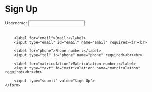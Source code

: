 <!DOCTYPE html>
<html lang="en">
<head>
    <meta charset="UTF-8">
    <meta name="viewport" content="width=device-width, initial-scale=1.0">
    <title>Sign Up</title>
</head>
<body>
    <h1>Sign Up</h1>
    <form action="signup_process.php" method="POST">
        <label for="username">Username:</label>
        <input type="text" id="username" name="username" required><br><br>

        <label for="email">Email:</label>
        <input type="email" id="email" name="email" required><br><br>

        <label for="phone">Phone number:</label>
        <input type="tel" id="phone" name="phone" required><br><br>

        <label for="matriculation">Matriculation number:</label>
        <input type="text" id="matriculation" name="matriculation" required><br><br>

        <input type="submit" value="Sign Up">
    </form>
</body>
</html>

